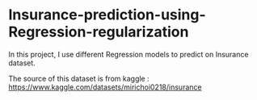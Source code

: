 # Insurance-prediction-using-Regression-regularization 

In this project, I use different Regression models to predict on Insurance dataset.

The source of this dataset is from kaggle : https://www.kaggle.com/datasets/mirichoi0218/insurance
